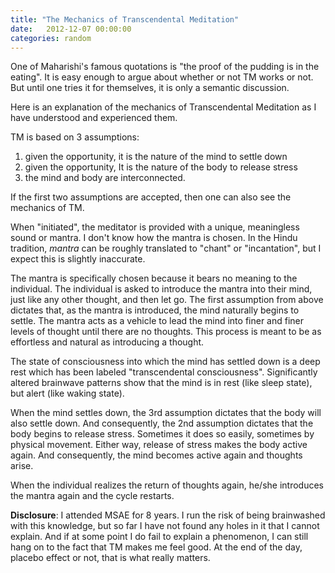 ```yaml
---
title: "The Mechanics of Transcendental Meditation"
date:   2012-12-07 00:00:00
categories: random
---
```


One of Maharishi's famous quotations is "the proof of the pudding is in the eating".
It is easy enough to argue about whether or not TM works or not. But until one tries
it for themselves, it is only a semantic discussion.

Here is an explanation of the mechanics of Transcendental Meditation as I have understood
and experienced them.

TM is based on 3 assumptions:

1. given the opportunity, it is the nature of the mind to settle down
1. given the opportunity, It is the nature of the body to release stress
1. the mind and body are interconnected.

If the first two assumptions are accepted, then one can also see the mechanics of TM.

When "initiated", the meditator is provided with a unique, meaningless sound or mantra.
I don't know how the mantra is chosen. In the Hindu tradition, _mantra_ can be roughly
translated to "chant" or "incantation", but I expect this is slightly inaccurate.

The mantra is specifically chosen because it bears no meaning to the individual. The individual
is asked to introduce the mantra into their mind, just like any other thought, and then let go.
The first assumption from above dictates that, as the mantra is introduced, the mind naturally
begins to settle. The mantra acts as a vehicle to lead the mind into finer and finer
levels of thought until there are no thoughts. This process is meant to be as effortless
and natural as introducing a thought.

The state of consciousness into which the mind has settled down is a deep rest which has
been labeled "transcendental consciousness". Significantly altered brainwave patterns show
that the mind is in rest (like sleep state), but alert (like waking state).

When the mind settles down, the 3rd assumption dictates that the body will also settle down.
And consequently, the 2nd assumption dictates that the body begins to release stress.
Sometimes it does so easily, sometimes by physical movement. Either way, release of stress makes
the body active again. And consequently, the mind becomes active again and thoughts arise.

When the individual realizes the return of thoughts again, he/she introduces the mantra
again and the cycle restarts.

**Disclosure**: I attended MSAE for 8 years. I run the risk of being brainwashed with this knowledge,
but so far I have not found any holes in it that I cannot explain. And if at some point I do fail
to explain a phenomenon, I can still hang on to the fact that TM makes me feel good. At the end
of the day, placebo effect or not, that is what really matters.
